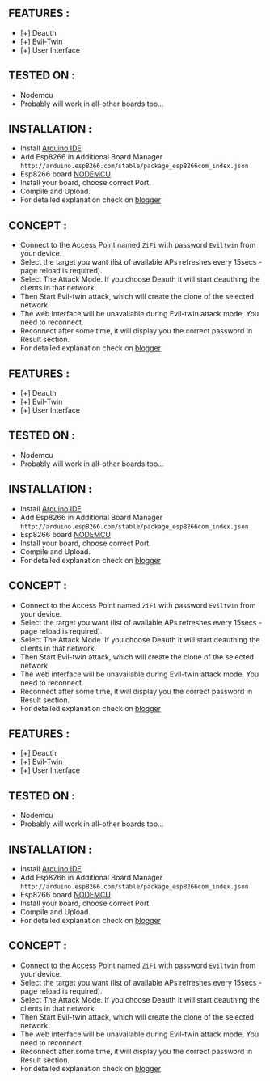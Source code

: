 ## FEATURES :
* [+] Deauth
* [+] Evil-Twin
* [+] User Interface

## TESTED ON :
* Nodemcu
* Probably will work in all-other boards too...

## INSTALLATION :
* Install [Arduino IDE](https://www.arduino.cc/en/software)
* Add Esp8266 in Additional Board Manager `http://arduino.esp8266.com/stable/package_esp8266com_index.json`
* Esp8266 board  [NODEMCU](https://www.amazon.in/dp/B010O1G1ES/ref=cm_sw_r_apan_glt_i_MAFEQVVXSRR69JXNYFA3)
* Install your board, choose correct Port.
* Compile and Upload.
* For detailed explanation check on [blogger](https://zansecurity.blogspot.com/2022/02/hacking-wifi-using-esp8266-deauth-and.html)

## CONCEPT :
* Connect to the Access Point named `ZiFi` with password `Eviltwin` from your device.
* Select the target you want (list of available APs refreshes every 15secs - page reload is required).
* Select The Attack Mode. If you choose Deauth it will start deauthing the clients in that network.
* Then Start Evil-twin attack, which will create the clone of the selected network.
* The web interface will be unavailable during Evil-twin attack mode, You need to reconnect.
* Reconnect after some time, it will display you the correct password in Result section.
* For detailed explanation check on [blogger](https://zansecurity.blogspot.com/2022/02/hacking-wifi-using-esp8266-deauth-and.html)

## FEATURES :
* [+] Deauth
* [+] Evil-Twin
* [+] User Interface

## TESTED ON :
* Nodemcu
* Probably will work in all-other boards too...

## INSTALLATION :
* Install [Arduino IDE](https://www.arduino.cc/en/software)
* Add Esp8266 in Additional Board Manager `http://arduino.esp8266.com/stable/package_esp8266com_index.json`
* Esp8266 board  [NODEMCU](https://www.amazon.in/dp/B010O1G1ES/ref=cm_sw_r_apan_glt_i_MAFEQVVXSRR69JXNYFA3)
* Install your board, choose correct Port.
* Compile and Upload.
* For detailed explanation check on [blogger](https://zansecurity.blogspot.com/2022/02/hacking-wifi-using-esp8266-deauth-and.html)

## CONCEPT :
* Connect to the Access Point named `ZiFi` with password `Eviltwin` from your device.
* Select the target you want (list of available APs refreshes every 15secs - page reload is required).
* Select The Attack Mode. If you choose Deauth it will start deauthing the clients in that network.
* Then Start Evil-twin attack, which will create the clone of the selected network.
* The web interface will be unavailable during Evil-twin attack mode, You need to reconnect.
* Reconnect after some time, it will display you the correct password in Result section.
* For detailed explanation check on [blogger](https://zansecurity.blogspot.com/2022/02/hacking-wifi-using-esp8266-deauth-and.html)

## FEATURES :
* [+] Deauth
* [+] Evil-Twin
* [+] User Interface

## TESTED ON :
* Nodemcu
* Probably will work in all-other boards too...

## INSTALLATION :
* Install [Arduino IDE](https://www.arduino.cc/en/software)
* Add Esp8266 in Additional Board Manager `http://arduino.esp8266.com/stable/package_esp8266com_index.json`
* Esp8266 board  [NODEMCU](https://www.amazon.in/dp/B010O1G1ES/ref=cm_sw_r_apan_glt_i_MAFEQVVXSRR69JXNYFA3)
* Install your board, choose correct Port.
* Compile and Upload.
* For detailed explanation check on [blogger](https://zansecurity.blogspot.com/2022/02/hacking-wifi-using-esp8266-deauth-and.html)

## CONCEPT :
* Connect to the Access Point named `ZiFi` with password `Eviltwin` from your device.
* Select the target you want (list of available APs refreshes every 15secs - page reload is required).
* Select The Attack Mode. If you choose Deauth it will start deauthing the clients in that network.
* Then Start Evil-twin attack, which will create the clone of the selected network.
* The web interface will be unavailable during Evil-twin attack mode, You need to reconnect.
* Reconnect after some time, it will display you the correct password in Result section.
* For detailed explanation check on [blogger](https://zansecurity.blogspot.com/2022/02/hacking-wifi-using-esp8266-deauth-and.html)

